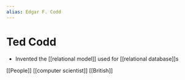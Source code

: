 ```yaml
---
alias: Edgar F. Codd
---
```


# Ted Codd
- Invented the [[relational model]] used for [[relational database]]s

[[People]] [[computer scientist]] [[British]]